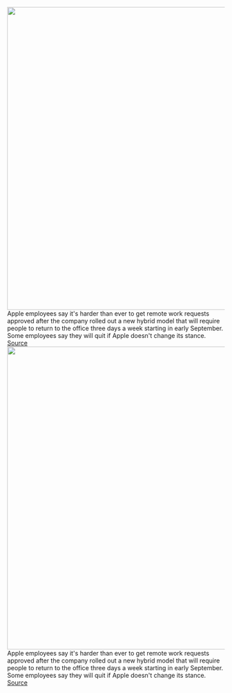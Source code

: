<img src='https://cdn.vox-cdn.com/thumbor/zNV_ijsZA2uvFXMUT3we0gA-3xM=/0x0:2040x1360/1200x800/filters:focal(857x517:1183x843)/cdn.vox-cdn.com/uploads/chorus_image/image/69588205/acastro_180604_1777_apple_wwdc_0002.0.jpg' width='700px' /><br/>
Apple employees say it's harder than ever to get remote work requests approved after the company rolled out a new hybrid model that will require people to return to the office three days a week starting in early September. Some employees say they will quit if Apple doesn't change its stance.
<a href='https://www.theverge.com/2021/7/15/22578804/apple-employees-work-from-home-request-denied-hybrid-model'> Source <a/><img src='https://cdn.vox-cdn.com/thumbor/zNV_ijsZA2uvFXMUT3we0gA-3xM=/0x0:2040x1360/1200x800/filters:focal(857x517:1183x843)/cdn.vox-cdn.com/uploads/chorus_image/image/69588205/acastro_180604_1777_apple_wwdc_0002.0.jpg' width='700px' /><br/>
Apple employees say it's harder than ever to get remote work requests approved after the company rolled out a new hybrid model that will require people to return to the office three days a week starting in early September. Some employees say they will quit if Apple doesn't change its stance.
<a href='https://www.theverge.com/2021/7/15/22578804/apple-employees-work-from-home-request-denied-hybrid-model'> Source <a/>